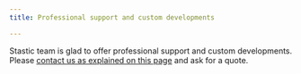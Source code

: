 ```yaml
---
title: Professional support and custom developments

---
```

Stastic team is glad to offer professional support and custom developments. Please [contact us as explained on this page](/contact) and ask for a quote.